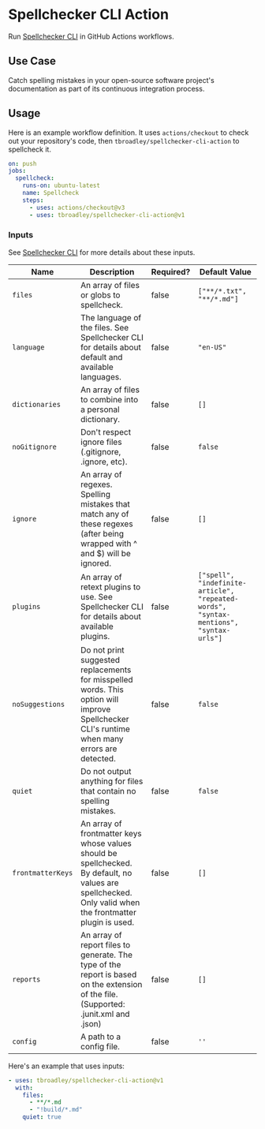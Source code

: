 # Spellchecker CLI Action

Run [Spellchecker CLI](https://github.com/tbroadley/spellchecker-cli) in GitHub Actions workflows.

## Use Case

Catch spelling mistakes in your open-source software project's documentation as part of its continuous integration process.

## Usage

Here is an example workflow definition. It uses `actions/checkout` to check out your repository's code, then `tbroadley/spellchecker-cli-action` to spellcheck it.

```yaml
on: push
jobs:
  spellcheck:
    runs-on: ubuntu-latest
    name: Spellcheck
    steps:
      - uses: actions/checkout@v3
      - uses: tbroadley/spellchecker-cli-action@v1
```

### Inputs

See [Spellchecker CLI](https://github.com/tbroadley/spellchecker-cli) for more details about these inputs.

| Name              | Description                                                                                                                                               | Required? | Default Value                                                                         |
| ----------------- | --------------------------------------------------------------------------------------------------------------------------------------------------------- | --------- | ------------------------------------------------------------------------------------- |
| `files`           | An array of files or globs to spellcheck.                                                                                                                 | false     | `["**/*.txt", "**/*.md"]`                                                             |
| `language`        | The language of the files. See Spellchecker CLI for details about default and available languages.                                                        | false     | `"en-US"`                                                                             |
| `dictionaries`    | An array of files to combine into a personal dictionary.                                                                                                  | false     | `[]`                                                                                  |
| `noGitignore`     | Don't respect ignore files (.gitignore, .ignore, etc).                                                                                                    | false     | `false`                                                                               |
| `ignore`          | An array of regexes. Spelling mistakes that match any of these regexes (after being wrapped with ^ and $) will be ignored.                                | false     | `[]`                                                                                  |
| `plugins`         | An array of retext plugins to use. See Spellchecker CLI for details about available plugins.                                                              | false     | `["spell", "indefinite-article", "repeated-words", "syntax-mentions", "syntax-urls"]` |
| `noSuggestions`   | Do not print suggested replacements for misspelled words. This option will improve Spellchecker CLI's runtime when many errors are detected.              | false     | `false`                                                                               |
| `quiet`           | Do not output anything for files that contain no spelling mistakes.                                                                                       | false     | `false`                                                                               |
| `frontmatterKeys` | An array of frontmatter keys whose values should be spellchecked. By default, no values are spellchecked. Only valid when the frontmatter plugin is used. | false     | `[]`                                                                                  |
| `reports`         | An array of report files to generate. The type of the report is based on the extension of the file. (Supported: .junit.xml and .json)                     | false     | `[]`                                                                                  |
| `config`          | A path to a config file.                                                                                                                                  | false     | `''`                                                                                  |

Here's an example that uses inputs:

```yaml
- uses: tbroadley/spellchecker-cli-action@v1
  with:
    files:
      - **/*.md
      - "!build/*.md"
    quiet: true
```

